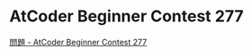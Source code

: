 AtCoder Beginner Contest 277
===

[問題 - AtCoder Beginner Contest 277](https://atcoder.jp/contests/abc277/tasks)
